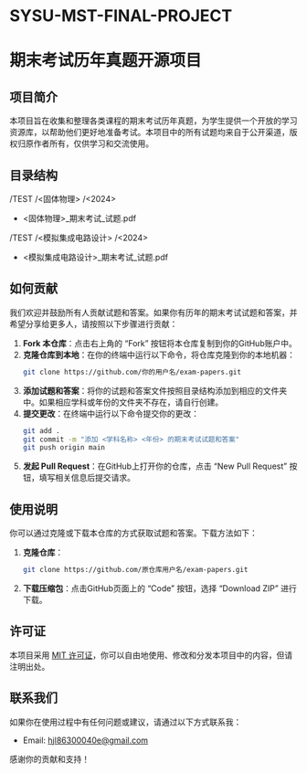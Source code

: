 # SYSU-MST-FINAL-PROJECT
# 期末考试历年真题开源项目

## 项目简介
本项目旨在收集和整理各类课程的期末考试历年真题，为学生提供一个开放的学习资源库，以帮助他们更好地准备考试。本项目中的所有试题均来自于公开渠道，版权归原作者所有，仅供学习和交流使用。

## 目录结构
/TEST
/<固体物理>
/<2024>
- <固体物理>_期末考试_试题.pdf

/TEST
/<模拟集成电路设计>
/<2024>
- <模拟集成电路设计>_期末考试_试题.pdf
## 如何贡献
我们欢迎并鼓励所有人贡献试题和答案。如果你有历年的期末考试试题和答案，并希望分享给更多人，请按照以下步骤进行贡献：

1. **Fork 本仓库**：点击右上角的 “Fork” 按钮将本仓库复制到你的GitHub账户中。
2. **克隆仓库到本地**：在你的终端中运行以下命令，将仓库克隆到你的本地机器：
    ```bash
    git clone https://github.com/你的用户名/exam-papers.git
    ```
3. **添加试题和答案**：将你的试题和答案文件按照目录结构添加到相应的文件夹中。如果相应学科或年份的文件夹不存在，请自行创建。
4. **提交更改**：在终端中运行以下命令提交你的更改：
    ```bash
    git add .
    git commit -m "添加 <学科名称> <年份> 的期末考试试题和答案"
    git push origin main
    ```
5. **发起 Pull Request**：在GitHub上打开你的仓库，点击 “New Pull Request” 按钮，填写相关信息后提交请求。

## 使用说明
你可以通过克隆或下载本仓库的方式获取试题和答案。下载方法如下：

1. **克隆仓库**：
    ```bash
    git clone https://github.com/原仓库用户名/exam-papers.git
    ```
2. **下载压缩包**：点击GitHub页面上的 “Code” 按钮，选择 “Download ZIP” 进行下载。

## 许可证
本项目采用 [MIT 许可证](LICENSE)，你可以自由地使用、修改和分发本项目中的内容，但请注明出处。

## 联系我们
如果你在使用过程中有任何问题或建议，请通过以下方式联系我：
- Email: hjl86300040e@gmail.com

感谢你的贡献和支持！
